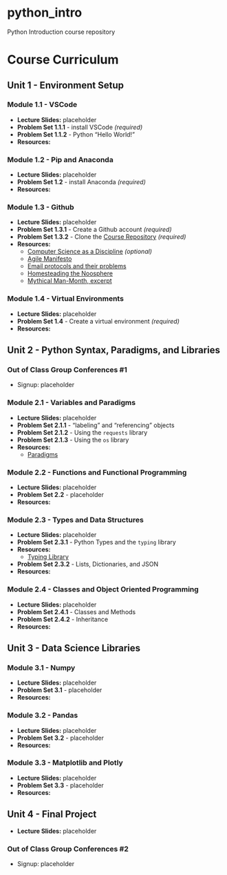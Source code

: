 # python_intro
Python Introduction course repository

# Course Curriculum

## Unit 1 - Environment Setup

### Module 1.1 - VSCode
- **Lecture Slides:** placeholder
- **Problem Set 1.1.1** - install VSCode *(required)*
- **Problem Set 1.1.2** - Python “Hello World!”
- **Resources:**

### Module 1.2 - Pip and Anaconda
- **Lecture Slides:** placeholder
- **Problem Set 1.2** - install Anaconda *(required)*
- **Resources:**

### Module 1.3 - Github
- **Lecture Slides:** placeholder
- **Problem Set 1.3.1** - Create a Github account *(required)*
- **Problem Set 1.3.2** - Clone the [Course Repository](https://github.com/signebedi/python_intro) *(required)*
- **Resources:**
  - [Computer Science as a Discipline](#) *(optional)*
  - [Agile Manifesto](#)
  - [Email protocols and their problems](https://www.youtube.com/watch?v=mrGfahzt-4Q)
  - [Homesteading the Noosphere](#)
  - [Mythical Man-Month, excerpt](#)

### Module 1.4 - Virtual Environments
- **Lecture Slides:** placeholder
- **Problem Set 1.4** - Create a virtual environment *(required)*
- **Resources:**

## Unit 2 - Python Syntax, Paradigms, and Libraries

### Out of Class Group Conferences #1
- Signup: placeholder

### Module 2.1 - Variables and Paradigms
- **Lecture Slides:** placeholder
- **Problem Set 2.1.1** - “labeling” and “referencing” objects
- **Problem Set 2.1.2** - Using the `requests` library
- **Problem Set 2.1.3** - Using the `os` library
- **Resources:**
  - [Paradigms](https://www.geeksforgeeks.org/programming-paradigms-in-python/)

### Module 2.2 - Functions and Functional Programming
- **Lecture Slides:** placeholder
- **Problem Set 2.2** - placeholder
- **Resources:**

### Module 2.3 - Types and Data Structures
- **Lecture Slides:** placeholder
- **Problem Set 2.3.1** - Python Types and the `typing` library
- **Resources:**
  - [Typing Library](https://docs.python.org/3/library/typing.html)
- **Problem Set 2.3.2** - Lists, Dictionaries, and JSON
- **Resources:**

### Module 2.4 - Classes and Object Oriented Programming
- **Lecture Slides:** placeholder
- **Problem Set 2.4.1** - Classes and Methods
- **Problem Set 2.4.2** - Inheritance
- **Resources:**

## Unit 3 - Data Science Libraries

### Module 3.1 - Numpy
- **Lecture Slides:** placeholder
- **Problem Set 3.1** - placeholder
- **Resources:**

### Module 3.2 - Pandas
- **Lecture Slides:** placeholder
- **Problem Set 3.2** - placeholder
- **Resources:**

### Module 3.3 - Matplotlib and Plotly
- **Lecture Slides:** placeholder
- **Problem Set 3.3** - placeholder
- **Resources:**

## Unit 4 - Final Project
- **Lecture Slides:** placeholder

### Out of Class Group Conferences #2
- Signup: placeholder
